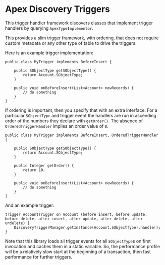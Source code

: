 # Apex Discovery Triggers

This trigger handler framework discovers classes that implement trigger handlers by querying `ApexTypeImplementor`.

This provides a slim trigger framework, with ordering, that does not require custom metadata or any other type of table
to drive the triggers. 

Here is an example trigger implementation:

```apex
public class MyTrigger implements BeforeInsert {
    
    public SObjectType getSObjectType() {
        return Account.SObjectType;
    }

    public void onBeforeInsert(List<Account> newRecords) {
        // do something
    }
}
```

If ordering is important, then you specify that with an extra interface. For a particular `SObjectType` and trigger 
event the handlers are run in ascending order of the numbers they declare with `getOrder()`. The absence of `OrderedTriggerHandler`
implies an order value of `0`.

```apex
public class MyTrigger implements BeforeInsert, OrderedTriggerHandler {
    
    public SObjectType getSObjectType() {
        return Account.SObjectType;
    }

    public Integer getOrder() {
        return 10;
    }
    
    public void onBeforeInsert(List<Account> newRecords) {
        // do something
    }
}
```

And an example trigger:

```apex
trigger AccountTrigger on Account (before insert, before update, before delete, after insert, after update, after delete, after undelete) {
    DiscoveryTriggerManager.getInstance(Account.SObjectType).handle();
}
```

Note that this library loads all trigger events for all `SObjectType`s on first invocation and caches them in a static 
variable. So, the performance profile will be a relatively slow start at the beginning of a transaction, then fast 
performance for further triggers. 